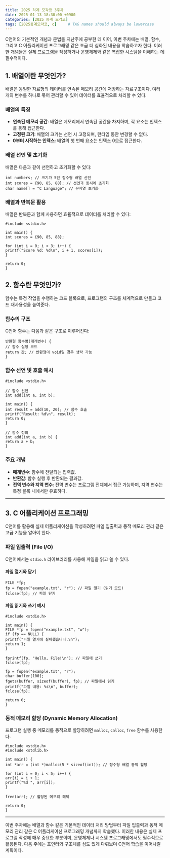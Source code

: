 ```yaml
---
title: 2025 하계 모각코 3주차
date: 2025-01-13 18:30:00 +0900
categories: [2025 동계 모각코]
tags: [2025동계모각코, c]     # TAG names should always be lowercase
---
```


C언어의 기본적인 개념과 문법을 지난주에 공부한 데 이어, 이번 주차에는 배열, 함수, 그리고 C 어플리케이션 프로그래밍 같은 조금 더 심화된 내용을 학습하고자 
한다. 이러한 개념들은 실제 프로그램을 작성하거나 운영체제와 같은 복잡한 시스템을 이해하는 데 필수적이다.

## 1. 배열이란 무엇인가?

배열은 동일한 자료형의 데이터를 연속된 메모리 공간에 저장하는 자료구조이다. 여러 개의 변수를 하나로 묶어 관리할 수 있어 데이터를 효율적으로 처리할 수 있다.

### 배열의 특징
- **연속된 메모리 공간**: 배열은 메모리에서 연속된 공간을 차지하며, 각 요소는 인덱스를 통해 접근한다.
- **고정된 크기**: 배열의 크기는 선언 시 고정되며, 런타임 동안 변경할 수 없다.
- **0부터 시작하는 인덱스**: 배열의 첫 번째 요소는 인덱스 0으로 접근한다.

### 배열 선언 및 초기화
배열은 다음과 같이 선언하고 초기화할 수 있다:
~~~
int numbers; // 크기가 5인 정수형 배열 선언
int scores = {90, 85, 88}; // 선언과 동시에 초기화
char name[] = "C Language"; // 문자열 초기화
~~~

### 배열과 반복문 활용
배열은 반복문과 함께 사용하면 효율적으로 데이터를 처리할 수 있다:
~~~
#include <stdio.h>

int main() {
int scores = {90, 85, 88};

for (int i = 0; i < 3; i++) {
printf("Score %d: %d\n", i + 1, scores[i]);
}

return 0;
}
~~~

## 2. 함수란 무엇인가?

함수는 특정 작업을 수행하는 코드 블록으로, 프로그램의 구조를 체계적으로 만들고 코드 재사용성을 높여준다.

### 함수의 구조
C언어 함수는 다음과 같은 구조로 이루어진다:
~~~
반환형 함수명(매개변수) {
// 함수 실행 코드
return 값; // 반환형이 void일 경우 생략 가능
}
~~~

### 함수 선언 및 호출 예시
~~~
#include <stdio.h>

// 함수 선언
int add(int a, int b);

int main() {
int result = add(10, 20); // 함수 호출
printf("Result: %d\n", result);
return 0;
}

// 함수 정의
int add(int a, int b) {
return a + b;
}
~~~

### 주요 개념
- **매개변수**: 함수에 전달되는 입력값.
- **반환값**: 함수 실행 후 반환되는 결과값.
- **전역 변수와 지역 변수**: 전역 변수는 프로그램 전체에서 접근 가능하며, 지역 변수는 특정 블록 내에서만 유효하다.

---

## 3. C 어플리케이션 프로그래밍

C언어를 활용해 실제 어플리케이션을 작성하려면 파일 입출력과 동적 메모리 관리 같은 고급 기능을 알아야 한다.

### 파일 입출력 (File I/O)
C언어에서는 `stdio.h` 라이브러리를 사용해 파일을 읽고 쓸 수 있다.

#### 파일 열기와 닫기
~~~
FILE *fp;
fp = fopen("example.txt", "r"); // 파일 열기 (읽기 모드)
fclose(fp); // 파일 닫기
~~~

#### 파일 읽기와 쓰기 예시
~~~
#include <stdio.h>

int main() {
FILE *fp = fopen("example.txt", "w");
if (fp == NULL) {
printf("파일 열기에 실패했습니다.\n");
return 1;
}

fprintf(fp, "Hello, File!\n"); // 파일에 쓰기
fclose(fp);

fp = fopen("example.txt", "r");
char buffer[100];
fgets(buffer, sizeof(buffer), fp); // 파일에서 읽기
printf("파일 내용: %s\n", buffer);
fclose(fp);

return 0;
}
~~~

### 동적 메모리 할당 (Dynamic Memory Allocation)
프로그램 실행 중 메모리를 동적으로 할당하려면 `malloc`, `calloc`, `free` 함수를 사용한다.
~~~
#include <stdio.h>
#include <stdlib.h>

int main() {
int *arr = (int *)malloc(5 * sizeof(int)); // 정수형 배열 동적 할당

for (int i = 0; i < 5; i++) {
arr[i] = i + 1;
printf("%d ", arr[i]);
}

free(arr); // 할당된 메모리 해제

return 0;
}
~~~

---



이번 주차에는 배열과 함수 같은 기본적인 데이터 처리 방법부터 파일 입출력과 동적 메모리 관리 같은 C 어플리케이션 프로그래밍 개념까지 학습했다. 이러한 내용은 실제 프로그램 작성에 매우 중요한 부분이며, 운영체제나 시스템 프로그래밍에서도 필수적으로 활용된다. 다음 주에는 포인터와 구조체를 심도 있게 다뤄보며 C언어 학습을 이어나갈 계획이다.
